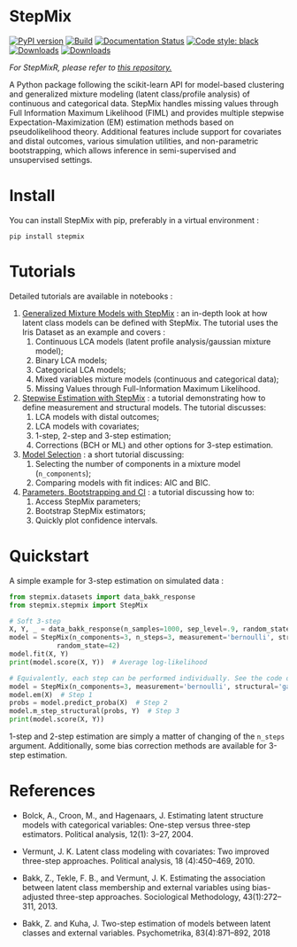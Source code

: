 StepMix
==============================
<a href="https://pypi.org/project/stepmix/"><img src="https://badge.fury.io/py/stepmix.svg" alt="PyPI version"></a>
[![Build](https://github.com/Labo-Lacourse/stepmix/actions/workflows/pytest.yaml/badge.svg)](https://github.com/Labo-Lacourse/stepmix/actions/workflows/pytest.yaml)
[![Documentation Status](https://readthedocs.org/projects/stepmix/badge/?version=latest)](https://stepmix.readthedocs.io/en/latest/index.html)
<a href="https://github.com/psf/black"><img alt="Code style: black" src="https://img.shields.io/badge/code%20style-black-000000.svg"></a>
[![Downloads](https://static.pepy.tech/badge/stepmix)](https://pepy.tech/project/stepmix)
[![Downloads](https://static.pepy.tech/badge/stepmix/month)](https://pepy.tech/project/stepmix)

*For StepMixR, please refer to <a href="https://github.com/Labo-Lacourse/stepmixr">this repository.</a>*

A Python package following the scikit-learn API for model-based clustering and generalized mixture modeling (latent class/profile analysis) of continuous and categorical data. 
StepMix handles missing values through Full Information Maximum Likelihood (FIML) and provides multiple stepwise Expectation-Maximization (EM) estimation methods based on pseudolikelihood theory. 
Additional features include support for covariates and distal outcomes, various simulation utilities, and non-parametric bootstrapping, which allows inference
in semi-supervised and unsupervised settings.


# Install
You can install StepMix with pip, preferably in a virtual environment : 
```
pip install stepmix
``` 
# Tutorials
Detailed tutorials are available in notebooks : 
1. [Generalized Mixture Models with StepMix](https://colab.research.google.com/drive/1KAxcvxjL_vB2lAG9e47we7hrf_2fR1eK?usp=sharing) : 
an in-depth look at how latent class models can be defined with StepMix. The tutorial uses the Iris Dataset as an example
and covers :
   1. Continuous LCA models (latent profile analysis/gaussian mixture model);
   2. Binary LCA models;
   3. Categorical LCA models;
   3. Mixed variables mixture models (continuous and categorical data);
   5. Missing Values through Full-Information Maximum Likelihood.
2. [Stepwise Estimation with StepMix](https://colab.research.google.com/drive/1T_UObkN5Y-iFTKiun0zOkKk7LjtMeV25?usp=sharing) :
    a tutorial demonstrating how to define measurement and structural models. The tutorial discusses:
   1. LCA models with distal outcomes;
   2. LCA models with covariates; 
   3. 1-step, 2-step and 3-step estimation;
   4. Corrections (BCH or ML) and other options for 3-step estimation.
3. [Model Selection](https://colab.research.google.com/drive/1iyFTD-D2wn88_vd-qxXkovIuWHRtU7V8?usp=sharing) :
   a short tutorial discussing:
    1. Selecting the number of components in a mixture model (```n_components```);
    2. Comparing models with fit indices: AIC and BIC.
4. [Parameters, Bootstrapping and CI](https://colab.research.google.com/drive/14Ir08HXQ3svydbVV4jlvi1HjGnfc4fc0?usp=sharing) :
   a tutorial discussing how to:
   1. Access StepMix parameters;
   2. Bootstrap StepMix estimators;
   2. Quickly plot confidence intervals.

# Quickstart
A simple example for 3-step estimation on simulated data :

```python
from stepmix.datasets import data_bakk_response
from stepmix.stepmix import StepMix

# Soft 3-step 
X, Y, _ = data_bakk_response(n_samples=1000, sep_level=.9, random_state=42)
model = StepMix(n_components=3, n_steps=3, measurement='bernoulli', structural='gaussian_unit', assignment='soft',
            random_state=42)
model.fit(X, Y)
print(model.score(X, Y))  # Average log-likelihood

# Equivalently, each step can be performed individually. See the code of the fit method for details.
model = StepMix(n_components=3, measurement='bernoulli', structural='gaussian_unit', random_state=42)
model.em(X)  # Step 1
probs = model.predict_proba(X)  # Step 2
model.m_step_structural(probs, Y)  # Step 3
print(model.score(X, Y))
```
1-step and 2-step estimation are simply a matter of changing of the `n_steps` argument. Additionally, some bias correction
methods are available for 3-step estimation.

# References
- Bolck, A., Croon, M., and Hagenaars, J. Estimating latent structure models with categorical variables: One-step
versus three-step estimators. Political analysis, 12(1): 3–27, 2004.

- Vermunt, J. K. Latent class modeling with covariates: Two improved three-step approaches. Political analysis,
18 (4):450–469, 2010.

- Bakk, Z., Tekle, F. B., and Vermunt, J. K. Estimating the association between latent class membership and external
variables using bias-adjusted three-step approaches. Sociological Methodology, 43(1):272–311, 2013.

- Bakk, Z. and Kuha, J. Two-step estimation of models between latent classes and external variables. Psychometrika,
83(4):871–892, 2018
